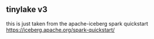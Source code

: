## tinylake v3

this is just taken from the apache-iceberg spark quickstart
https://iceberg.apache.org/spark-quickstart/
